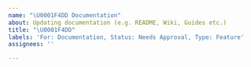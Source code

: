 ```yaml
---
name: "\U0001F4DD Documentation"
about: Updating documentation (e.g. README, Wiki, Guides etc.)
title: "\U0001F4DD"
labels: 'For: Documentation, Status: Needs Approval, Type: Feature'
assignees: ''

---
```



